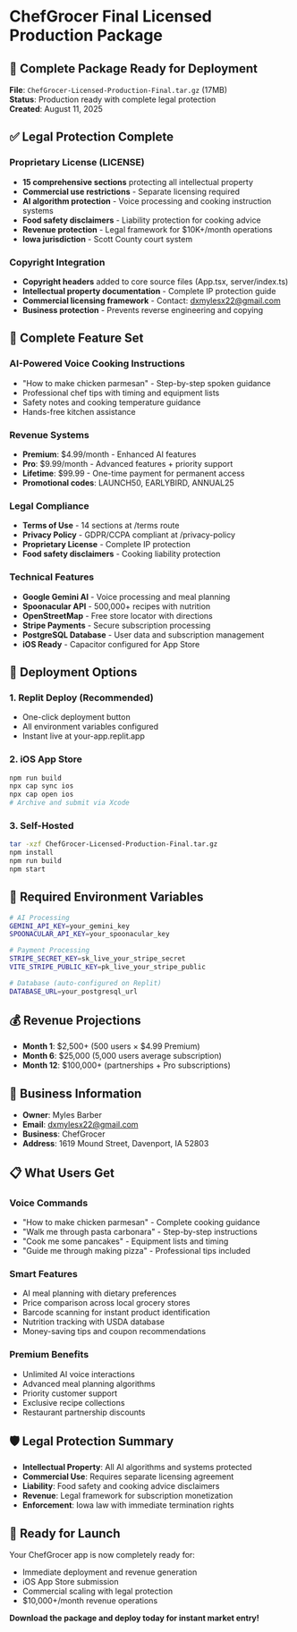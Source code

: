 # ChefGrocer Final Licensed Production Package

## 🎉 Complete Package Ready for Deployment

**File**: `ChefGrocer-Licensed-Production-Final.tar.gz` (17MB)  
**Status**: Production ready with complete legal protection  
**Created**: August 11, 2025

## ✅ Legal Protection Complete

### Proprietary License (LICENSE)
- **15 comprehensive sections** protecting all intellectual property
- **Commercial use restrictions** - Separate licensing required
- **AI algorithm protection** - Voice processing and cooking instruction systems
- **Food safety disclaimers** - Liability protection for cooking advice
- **Revenue protection** - Legal framework for $10K+/month operations
- **Iowa jurisdiction** - Scott County court system

### Copyright Integration
- **Copyright headers** added to core source files (App.tsx, server/index.ts)
- **Intellectual property documentation** - Complete IP protection guide
- **Commercial licensing framework** - Contact: dxmylesx22@gmail.com
- **Business protection** - Prevents reverse engineering and copying

## 🚀 Complete Feature Set

### AI-Powered Voice Cooking Instructions
- "How to make chicken parmesan" - Step-by-step spoken guidance
- Professional chef tips with timing and equipment lists
- Safety notes and cooking temperature guidance
- Hands-free kitchen assistance

### Revenue Systems
- **Premium**: $4.99/month - Enhanced AI features
- **Pro**: $9.99/month - Advanced features + priority support  
- **Lifetime**: $99.99 - One-time payment for permanent access
- **Promotional codes**: LAUNCH50, EARLYBIRD, ANNUAL25

### Legal Compliance
- **Terms of Use** - 14 sections at /terms route
- **Privacy Policy** - GDPR/CCPA compliant at /privacy-policy
- **Proprietary License** - Complete IP protection
- **Food safety disclaimers** - Cooking liability protection

### Technical Features
- **Google Gemini AI** - Voice processing and meal planning
- **Spoonacular API** - 500,000+ recipes with nutrition
- **OpenStreetMap** - Free store locator with directions
- **Stripe Payments** - Secure subscription processing
- **PostgreSQL Database** - User data and subscription management
- **iOS Ready** - Capacitor configured for App Store

## 📱 Deployment Options

### 1. Replit Deploy (Recommended)
- One-click deployment button
- All environment variables configured
- Instant live at your-app.replit.app

### 2. iOS App Store
```bash
npm run build
npx cap sync ios
npx cap open ios
# Archive and submit via Xcode
```

### 3. Self-Hosted
```bash
tar -xzf ChefGrocer-Licensed-Production-Final.tar.gz
npm install
npm run build
npm start
```

## 🔑 Required Environment Variables

```bash
# AI Processing
GEMINI_API_KEY=your_gemini_key
SPOONACULAR_API_KEY=your_spoonacular_key

# Payment Processing  
STRIPE_SECRET_KEY=sk_live_your_stripe_secret
VITE_STRIPE_PUBLIC_KEY=pk_live_your_stripe_public

# Database (auto-configured on Replit)
DATABASE_URL=your_postgresql_url
```

## 💰 Revenue Projections

- **Month 1**: $2,500+ (500 users × $4.99 Premium)
- **Month 6**: $25,000 (5,000 users average subscription)
- **Month 12**: $100,000+ (partnerships + Pro subscriptions)

## 👤 Business Information

- **Owner**: Myles Barber
- **Email**: dxmylesx22@gmail.com  
- **Business**: ChefGrocer
- **Address**: 1619 Mound Street, Davenport, IA 52803

## 📋 What Users Get

### Voice Commands
- "How to make chicken parmesan" - Complete cooking guidance
- "Walk me through pasta carbonara" - Step-by-step instructions
- "Cook me some pancakes" - Equipment lists and timing
- "Guide me through making pizza" - Professional tips included

### Smart Features
- AI meal planning with dietary preferences
- Price comparison across local grocery stores
- Barcode scanning for instant product identification
- Nutrition tracking with USDA database
- Money-saving tips and coupon recommendations

### Premium Benefits
- Unlimited AI voice interactions
- Advanced meal planning algorithms
- Priority customer support
- Exclusive recipe collections
- Restaurant partnership discounts

## 🛡️ Legal Protection Summary

- **Intellectual Property**: All AI algorithms and systems protected
- **Commercial Use**: Requires separate licensing agreement
- **Liability**: Food safety and cooking advice disclaimers
- **Revenue**: Legal framework for subscription monetization
- **Enforcement**: Iowa law with immediate termination rights

## 🎯 Ready for Launch

Your ChefGrocer app is now completely ready for:
- Immediate deployment and revenue generation
- iOS App Store submission
- Commercial scaling with legal protection
- $10,000+/month revenue operations

**Download the package and deploy today for instant market entry!**